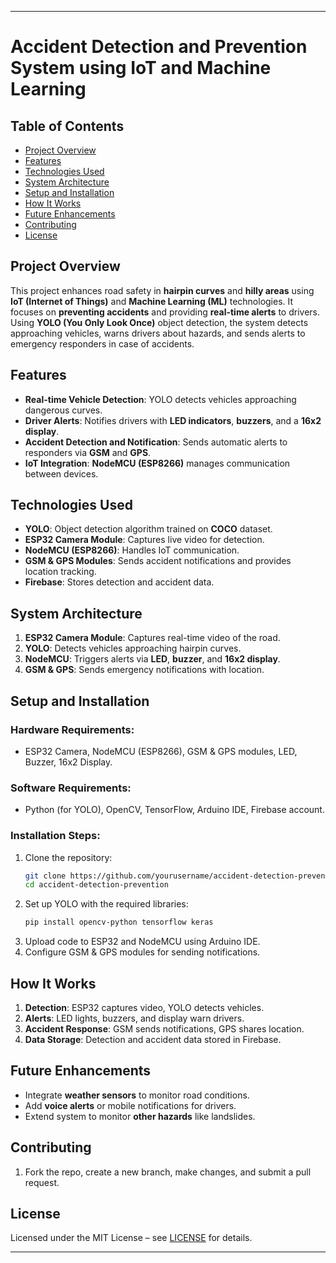 

---

# Accident Detection and Prevention System using IoT and Machine Learning

## Table of Contents
- [Project Overview](#project-overview)
- [Features](#features)
- [Technologies Used](#technologies-used)
- [System Architecture](#system-architecture)
- [Setup and Installation](#setup-and-installation)
- [How It Works](#how-it-works)
- [Future Enhancements](#future-enhancements)
- [Contributing](#contributing)
- [License](#license)

## Project Overview
This project enhances road safety in **hairpin curves** and **hilly areas** using **IoT (Internet of Things)** and **Machine Learning (ML)** technologies. It focuses on **preventing accidents** and providing **real-time alerts** to drivers. Using **YOLO (You Only Look Once)** object detection, the system detects approaching vehicles, warns drivers about hazards, and sends alerts to emergency responders in case of accidents.

## Features
- **Real-time Vehicle Detection**: YOLO detects vehicles approaching dangerous curves.
- **Driver Alerts**: Notifies drivers with **LED indicators**, **buzzers**, and a **16x2 display**.
- **Accident Detection and Notification**: Sends automatic alerts to responders via **GSM** and **GPS**.
- **IoT Integration**: **NodeMCU (ESP8266)** manages communication between devices.

## Technologies Used
- **YOLO**: Object detection algorithm trained on **COCO** dataset.
- **ESP32 Camera Module**: Captures live video for detection.
- **NodeMCU (ESP8266)**: Handles IoT communication.
- **GSM & GPS Modules**: Sends accident notifications and provides location tracking.
- **Firebase**: Stores detection and accident data.

## System Architecture
1. **ESP32 Camera Module**: Captures real-time video of the road.
2. **YOLO**: Detects vehicles approaching hairpin curves.
3. **NodeMCU**: Triggers alerts via **LED**, **buzzer**, and **16x2 display**.
4. **GSM & GPS**: Sends emergency notifications with location.

## Setup and Installation
### Hardware Requirements:
- ESP32 Camera, NodeMCU (ESP8266), GSM & GPS modules, LED, Buzzer, 16x2 Display.

### Software Requirements:
- Python (for YOLO), OpenCV, TensorFlow, Arduino IDE, Firebase account.

### Installation Steps:
1. Clone the repository:
   ```bash
   git clone https://github.com/yourusername/accident-detection-prevention.git
   cd accident-detection-prevention
   ```
2. Set up YOLO with the required libraries:
   ```bash
   pip install opencv-python tensorflow keras
   ```
3. Upload code to ESP32 and NodeMCU using Arduino IDE.
4. Configure GSM & GPS modules for sending notifications.

## How It Works
1. **Detection**: ESP32 captures video, YOLO detects vehicles.
2. **Alerts**: LED lights, buzzers, and display warn drivers.
3. **Accident Response**: GSM sends notifications, GPS shares location.
4. **Data Storage**: Detection and accident data stored in Firebase.

## Future Enhancements
- Integrate **weather sensors** to monitor road conditions.
- Add **voice alerts** or mobile notifications for drivers.
- Extend system to monitor **other hazards** like landslides.

## Contributing
1. Fork the repo, create a new branch, make changes, and submit a pull request.

## License
Licensed under the MIT License – see [LICENSE](LICENSE) for details.

---



